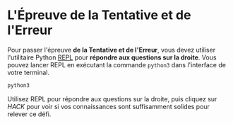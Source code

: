 # L'Épreuve de la Tentative et de l'Erreur

Pour passer l'épreuve __de la Tentative et de l'Erreur__, vous devez utiliser l'utilitaire Python [REPL](https://pythonprogramminglanguage.com/repl/) pour __répondre aux questions sur la droite__. Vous pouvez lancer REPL en exécutant la commande `python3` dans l'interface de votre terminal.

```bash
python3
```

Utilisez REPL pour répondre aux questions sur la droite, puis cliquez sur *HACK* pour voir si vos connaissances sont suffisamment solides pour relever ce défi.